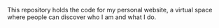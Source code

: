 This repository holds the code for my personal website, a virtual space where people can discover who I am and what I do.
